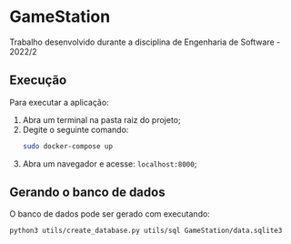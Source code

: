 # GameStation

Trabalho desenvolvido durante a disciplina de Engenharia de Software - 2022/2

## Execução

Para executar a aplicação:

1. Abra um terminal na pasta raiz do projeto;
2. Degite o seguinte comando:
    ```bash
    sudo docker-compose up
    ```
3. Abra um navegador e acesse: `localhost:8000`;

## Gerando o banco de dados

O banco de dados pode ser gerado com executando:

```bash
python3 utils/create_database.py utils/sql GameStation/data.sqlite3
```
